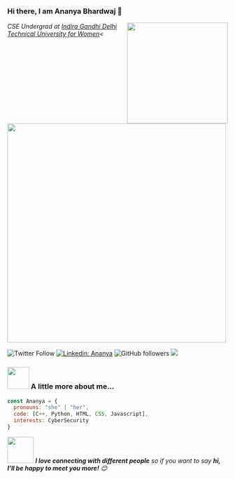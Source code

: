 ### Hi there, I am Ananya Bhardwaj 👋

<img align='right' src="https://media.giphy.com/media/M9gbBd9nbDrOTu1Mqx/giphy.gif" width="230">

<p><em>CSE Undergrad at <a href="https://igdtuw.ac.in/">Indira Gandhi Delhi Technical University for Women</a><<img src="https://user-images.githubusercontent.com/74038190/225813708-98b745f2-7d22-48cf-9150-083f1b00d6c9.gif" width="500">
</em></p>

![Twitter Follow](https://img.shields.io/twitter/follow/AnanyaBhar1049?label=Follow)
[![Linkedin: Ananya](https://img.shields.io/badge/-Ananya-blue?style=flat-square&logo=Linkedin&logoColor=white&link=https://www.linkedin.com/in/ananya-bhardwaj-093713227/)](https://www.linkedin.com/in/ananya-bhardwaj-093713227/)
![GitHub followers](https://img.shields.io/github/followers/Ananya-Bhardwaj?label=Follow&style=social)
![](https://visitor-badge.glitch.me/badge?page_id=Ananya-Bhardwaj.Ananya-Bhardwaj)


### <img src="https://media.giphy.com/media/VgCDAzcKvsR6OM0uWg/giphy.gif" width="50"> A little more about me...  

```javascript
const Ananya = {
  pronouns: "she" | "her",
  code: [C++, Python, HTML, CSS, Javascript],
  interests: CyberSecurity
}
```

<img src="https://media.giphy.com/media/LnQjpWaON8nhr21vNW/giphy.gif" width="60"> <em><b>I love connecting with different people</b> so if you want to say <b>hi, I'll be happy to meet you more!</b> 😊</em>


<!--
**Ananya-Bhardwaj/Ananya-Bhardwaj** is a ✨ _special_ ✨ repository because its `README.md` (this file) appears on your GitHub profile.

Here are some ideas to get you started:

- 🔭 I’m currently working on ...
- 🌱 I’m currently learning ...
- 👯 I’m looking to collaborate on ...
- 🤔 I’m looking for help with ...
- 💬 Ask me about ...
- 📫 How to reach me: ...
- 😄 Pronouns: ...
- ⚡ Fun fact: ...
-->
